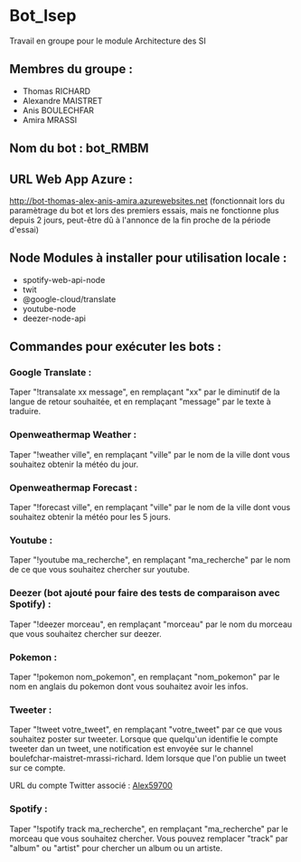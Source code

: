 # Bot_Isep
Travail en groupe pour le module Architecture des SI

## Membres du groupe :
* Thomas RICHARD
* Alexandre MAISTRET
* Anis BOULECHFAR
* Amira MRASSI

## Nom du bot : bot_RMBM

## URL Web App Azure :
http://bot-thomas-alex-anis-amira.azurewebsites.net
(fonctionnait lors du paramètrage du bot et lors des premiers essais, mais ne fonctionne plus depuis 2 jours, peut-être dû à l'annonce de la fin proche de la période d'essai)

## Node Modules à installer pour utilisation locale :
* spotify-web-api-node
* twit
* @google-cloud/translate
* youtube-node
* deezer-node-api

## Commandes pour exécuter les bots :
### Google Translate :
Taper "!transalate xx message", en remplaçant "xx" par le diminutif de la langue de retour souhaitée,
et en remplaçant "message" par le texte à traduire.
### Openweathermap Weather :
Taper "!weather ville", en remplaçant "ville" par le nom de la ville dont vous souhaitez obtenir
la météo du jour.
### Openweathermap Forecast :
Taper "!forecast ville", en remplaçant "ville" par le nom de la ville dont vous souhaitez obtenir
la météo pour les 5 jours.
### Youtube :
Taper "!youtube ma_recherche", en remplaçant "ma_recherche" par le nom de ce que vous souhaitez chercher sur youtube.
### Deezer (bot ajouté pour faire des tests de comparaison avec Spotify) :
Taper "!deezer morceau", en remplaçant "morceau"
par le nom du morceau que vous souhaitez chercher sur deezer.
### Pokemon :
Taper "!pokemon nom_pokemon", en remplaçant "nom_pokemon" par le nom en anglais du pokemon dont vous souhaitez avoir les infos.
### Tweeter :
Taper "!tweet votre_tweet", en remplaçant "votre_tweet" par ce que vous souhaitez poster sur tweeter.
Lorsque que quelqu'un identifie le compte tweeter dan un tweet, une notification est envoyée sur le channel boulefchar-maistret-mrassi-richard.
Idem lorsque que l'on publie un tweet sur ce compte.

URL du compte Twitter associé : [Alex59700](https://twitter.com/Alex59700)

### Spotify :
Taper "!spotify track ma_recherche", en remplaçant "ma_recherche" par le morceau que vous souhaitez chercher. Vous pouvez remplacer "track" par "album" ou "artist" pour chercher un album ou un artiste.
